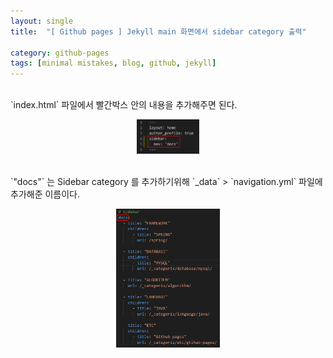 ```yaml
---
layout: single
title:  "[ Github pages ] Jekyll main 화면에서 sidebar category 출력"

category: github-pages
tags: [minimal mistakes, blog, github, jekyll]
---
```

<br>
`index.html` 파일에서 빨간박스 안의 내용을 추가해주면 된다.

<p align="center">
    <img src="/assets/img/addSidebarImg.png" width="20%">
</p>
<br>
`"docs"` 는 Sidebar category 를 추가하기위해 `_data` > `navigation.yml` 파일에 추가해준 이름이다.

<p align="center">
    <img src="/assets/img/addCategoryNav.png" width="33%">
</p>



